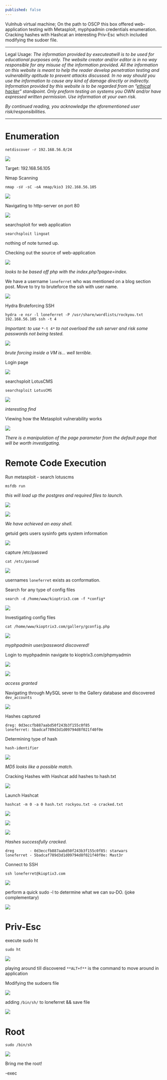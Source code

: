 ```yaml
---
published: false
---
```

Vulnhub virtual machine; On the path to OSCP this box offered web-application testing with Metasploit, myphpadmin credentials enumeration. Cracking hashes with Hashcat an interesting Priv-Esc which included modifying the sudoer file. 


----------

Legal Usage:
*The information provided by executeatwill is to be used for educational purposes only. The website creator and/or editor is in no way responsible for any misuse of the information provided. All the information on this website is meant to help the reader develop penetration testing and vulnerability aptitude to prevent attacks discussed. In no way should you use the information to cause any kind of damage directly or indirectly. Information provided by this website is to be regarded from an “*[*ethical hacker*](https://www.dictionary.com/browse/ethical-hacker)*” standpoint. Only preform testing on systems you OWN and/or have expressed written permission. Use information at your own risk.*

*By continued reading, you acknowledge the aforementioned user risk/responsibilities.*


----------


# Enumeration


    netdiscover -r 192.168.56.0/24

![](https://d2mxuefqeaa7sj.cloudfront.net/s_CC08525AD79B48322850AD1912C5BDF4DB72C17615EAC39B7E18253B209C0B95_1550620463329_image.png)


Target: 192.168.56.105

Nmap Scanning

    nmap -sV -sC -oA nmap/kio3 192.168.56.105

![](https://d2mxuefqeaa7sj.cloudfront.net/s_CC08525AD79B48322850AD1912C5BDF4DB72C17615EAC39B7E18253B209C0B95_1550620567596_image.png)


Navigating to http-server on port 80

![](https://d2mxuefqeaa7sj.cloudfront.net/s_CC08525AD79B48322850AD1912C5BDF4DB72C17615EAC39B7E18253B209C0B95_1550620689788_image.png)


searchsploit for web application

    searchsploit lingoat

nothing of note turned up.

Checking out the source of web-application

![](https://d2mxuefqeaa7sj.cloudfront.net/s_CC08525AD79B48322850AD1912C5BDF4DB72C17615EAC39B7E18253B209C0B95_1550620811976_image.png)


*looks to be based off php with the index.php?pagee=index.* 


We have a username `loneferret` who was mentioned on a blog section post. Move to try to bruteforce the ssh with user name.

![](https://d2mxuefqeaa7sj.cloudfront.net/s_CC08525AD79B48322850AD1912C5BDF4DB72C17615EAC39B7E18253B209C0B95_1550621922502_image.png)


Hydra Bruteforcing SSH

    hydra -e nsr -l loneferret -P /usr/share/wordlists/rockyou.txt 192.168.56.105 ssh -t 4

*Important: to use* `*-t 4*` *to not overload the ssh server and risk some passwords not being tested.*

![](https://d2mxuefqeaa7sj.cloudfront.net/s_CC08525AD79B48322850AD1912C5BDF4DB72C17615EAC39B7E18253B209C0B95_1550626098217_image.png)


*brute forcing inside a VM is… well terrible.*

Login page

![](https://d2mxuefqeaa7sj.cloudfront.net/s_CC08525AD79B48322850AD1912C5BDF4DB72C17615EAC39B7E18253B209C0B95_1550620908445_image.png)


searchsploit LotusCMS

    searchsploit LotusCMS

![](https://d2mxuefqeaa7sj.cloudfront.net/s_CC08525AD79B48322850AD1912C5BDF4DB72C17615EAC39B7E18253B209C0B95_1550620973843_image.png)


*interesting find*

Viewing how the Metasploit vulnerability works

![](https://d2mxuefqeaa7sj.cloudfront.net/s_CC08525AD79B48322850AD1912C5BDF4DB72C17615EAC39B7E18253B209C0B95_1550621164831_image.png)


*There is a manipulation of the page parameter from the default page that will be worth investigating.*

# Remote Code Execution

Run metasploit - search lotuscms

    msfdb run

*this will load up the postgres and required files to launch.*

![](https://d2mxuefqeaa7sj.cloudfront.net/s_CC08525AD79B48322850AD1912C5BDF4DB72C17615EAC39B7E18253B209C0B95_1550622525612_image.png)

![](https://d2mxuefqeaa7sj.cloudfront.net/s_CC08525AD79B48322850AD1912C5BDF4DB72C17615EAC39B7E18253B209C0B95_1550622683572_image.png)


*We have achieved an easy shell.*

getuid gets users
sysinfo gets system information

![](https://d2mxuefqeaa7sj.cloudfront.net/s_CC08525AD79B48322850AD1912C5BDF4DB72C17615EAC39B7E18253B209C0B95_1550623213294_image.png)


capture /etc/passwd

    cat /etc/passwd

![](https://d2mxuefqeaa7sj.cloudfront.net/s_CC08525AD79B48322850AD1912C5BDF4DB72C17615EAC39B7E18253B209C0B95_1550623289348_image.png)


usernames `loneferret` exists as conformation.

Search for any type of config files

    search -d /home/www/kioptrix3.com -f *config*

![](https://d2mxuefqeaa7sj.cloudfront.net/s_CC08525AD79B48322850AD1912C5BDF4DB72C17615EAC39B7E18253B209C0B95_1550623502933_image.png)


Investigating config files

    cat /home/www/kioptrix3.com/gallery/gconfig.php

![](https://d2mxuefqeaa7sj.cloudfront.net/s_CC08525AD79B48322850AD1912C5BDF4DB72C17615EAC39B7E18253B209C0B95_1550623589054_image.png)


*myphpadmin user/password discovered!*

Login to myphpadmin
navigate to kioptrix3.com/phpmyadmin

![](https://d2mxuefqeaa7sj.cloudfront.net/s_CC08525AD79B48322850AD1912C5BDF4DB72C17615EAC39B7E18253B209C0B95_1550623701859_image.png)

![](https://d2mxuefqeaa7sj.cloudfront.net/s_CC08525AD79B48322850AD1912C5BDF4DB72C17615EAC39B7E18253B209C0B95_1550623748274_image.png)


*access granted*

Navigating through MySQL sever to the Gallery database and discovered `dev_accounts`

![](https://d2mxuefqeaa7sj.cloudfront.net/s_CC08525AD79B48322850AD1912C5BDF4DB72C17615EAC39B7E18253B209C0B95_1550623926024_image.png)


Hashes captured

    dreg: 0d3eccfb887aabd50f243b3f155c0f85
    loneferret: 5badcaf789d3d1d09794d8f021f40f0e

Determining type of hash

    hash-identifier

![](https://d2mxuefqeaa7sj.cloudfront.net/s_CC08525AD79B48322850AD1912C5BDF4DB72C17615EAC39B7E18253B209C0B95_1550624096240_image.png)


*MD5 looks like a possible match.*

Cracking Hashes with Hashcat
add hashes to hash.txt

![](https://d2mxuefqeaa7sj.cloudfront.net/s_CC08525AD79B48322850AD1912C5BDF4DB72C17615EAC39B7E18253B209C0B95_1550624471131_image.png)


Launch Hashcat

    hashcat -m 0 -a 0 hash.txt rockyou.txt -o cracked.txt

![](https://d2mxuefqeaa7sj.cloudfront.net/s_CC08525AD79B48322850AD1912C5BDF4DB72C17615EAC39B7E18253B209C0B95_1550624798144_image.png)

![](https://d2mxuefqeaa7sj.cloudfront.net/s_CC08525AD79B48322850AD1912C5BDF4DB72C17615EAC39B7E18253B209C0B95_1550625123167_image.png)

![](https://d2mxuefqeaa7sj.cloudfront.net/s_CC08525AD79B48322850AD1912C5BDF4DB72C17615EAC39B7E18253B209C0B95_1550625156643_image.png)


*Hashes successfully cracked.*

    dreg       - 0d3eccfb887aabd50f243b3f155c0f85: starwars
    loneferret - 5badcaf789d3d1d09794d8f021f40f0e: Mast3r


Connect to SSH

    ssh loneferret@kioptix3.com

![](https://d2mxuefqeaa7sj.cloudfront.net/s_CC08525AD79B48322850AD1912C5BDF4DB72C17615EAC39B7E18253B209C0B95_1550625371491_image.png)


perform a quick sudo -l to determine what we can su-DO. (joke complementary)

![](https://d2mxuefqeaa7sj.cloudfront.net/s_CC08525AD79B48322850AD1912C5BDF4DB72C17615EAC39B7E18253B209C0B95_1550625450327_image.png)


# Priv-Esc

execute sudo ht

    sudo ht

![](https://d2mxuefqeaa7sj.cloudfront.net/s_CC08525AD79B48322850AD1912C5BDF4DB72C17615EAC39B7E18253B209C0B95_1550625527269_image.png)


playing around till discovered `**ALT+f**` is the command to move around in application

Modifying the sudoers file

![](https://d2mxuefqeaa7sj.cloudfront.net/s_CC08525AD79B48322850AD1912C5BDF4DB72C17615EAC39B7E18253B209C0B95_1550625773032_image.png)


adding `/bin/sh/` to loneferret && save file

![](https://d2mxuefqeaa7sj.cloudfront.net/s_CC08525AD79B48322850AD1912C5BDF4DB72C17615EAC39B7E18253B209C0B95_1550625879783_image.png)


# Root

    sudo /bin/sh

![](https://d2mxuefqeaa7sj.cloudfront.net/s_CC08525AD79B48322850AD1912C5BDF4DB72C17615EAC39B7E18253B209C0B95_1550626004346_image.png)


Bring me the root!

-exec

